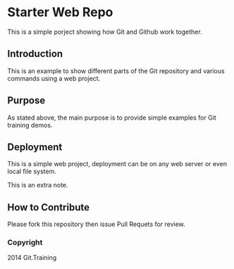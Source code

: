 # Starter Web Repo

This is a simple porject showing how Git and Github work together. 

## Introduction

This is an example to show different parts of the Git repository and various commands using a web project. 

## Purpose

As stated above, the main purpose is to provide simple examples for Git training demos.

## Deployment

This is a simple web project, deployment can be on any web server or even local file system.

This is an extra note.
 

## How to Contribute

Please fork this repository then issue Pull Requets for review.

### Copyright

2014 Git.Training
